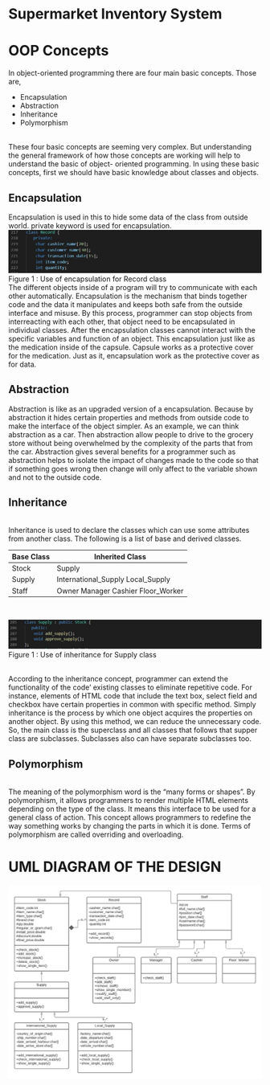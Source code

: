 # Supermarket Inventory System<br>
# OOP Concepts<br>
In object-oriented programming there are four main basic concepts. Those are, <br>
* Encapsulation 
* Abstraction 
* Inheritance 
* Polymorphism 
<br>
These four basic concepts are seeming very complex. But understanding the general framework of how those concepts are working will help to understand the basic of object- oriented programming. In using these basic concepts, first we should have basic knowledge about classes and objects.
<br>

## Encapsulation <br>
Encapsulation is used in this to hide some data of the class from outside world. private keyword is used for encapsulation.
<br>
![screenshot](1.png)
<br>
Figure 1 : Use of encapsulation for Record class
<br>
The different objects inside of a program will try to communicate with each other automatically. Encapsulation is the mechanism that binds together code and the data it manipulates and keeps both safe from the outside interface and misuse. By this process, programmer can stop objects from interreacting with each other, that object need to be encapsulated in individual classes. After the encapsulation classes cannot interact with the specific variables and function of an object. This encapsulation just like as the medication inside of the capsule. Capsule works as a protective cover for the medication. Just as it, encapsulation work as the protective cover as for data.
<br>

## Abstraction <br>
Abstraction is like as an upgraded version of a encapsulation. Because by abstraction it hides certain properties and methods from outside code to make the interface of the object simpler. As an example, we can think abstraction as a car. Then abstraction allow people to drive to the grocery store without being overwhelmed by the complexity of the parts that from the car. Abstraction gives several benefits for a programmer such as abstraction helps to isolate the impact of changes made to the code so that if something goes wrong then change will only affect to the variable shown and not to the outside code.
<br>

## Inheritance
<br>
Inheritance is used to declare the classes which can use some attributes from another class. The following is a list of base and derived classes. <br>

| Base Class | Inherited Class                    |
|------------|------------------------------------|
| Stock      | Supply                             |
| Supply     | International_Supply Local_Supply  |
| Staff      | Owner Manager Cashier Floor_Worker |

<br>

![screenshot](2.png)
Figure 1 : Use of inheritance for Supply class

<br>
According to the inheritance concept, programmer can extend the functionality of the code’ existing classes to eliminate repetitive code. For instance, elements of HTML code that include the text box, select field and checkbox have certain properties in common with specific method. Simply inheritance is the process by which one object acquires the properties on another object. By using this method, we can reduce the unnecessary code. So, the main class is the superclass and all classes that follows that supper class are subclasses. Subclasses also can have separate subclasses too.
<br>

## Polymorphism 
<br>
The meaning of the polymorphism word is the “many forms or shapes”. By polymorphism, it allows programmers to render multiple HTML elements depending on the type of the class. It means this interface to be used for a general class of action. This concept allows programmers to redefine the way something works by changing the parts in which it is done. Terms of polymorphism are called overriding and overloading.
<br>

# UML DIAGRAM OF THE DESIGN

![screenshot](3.png)

